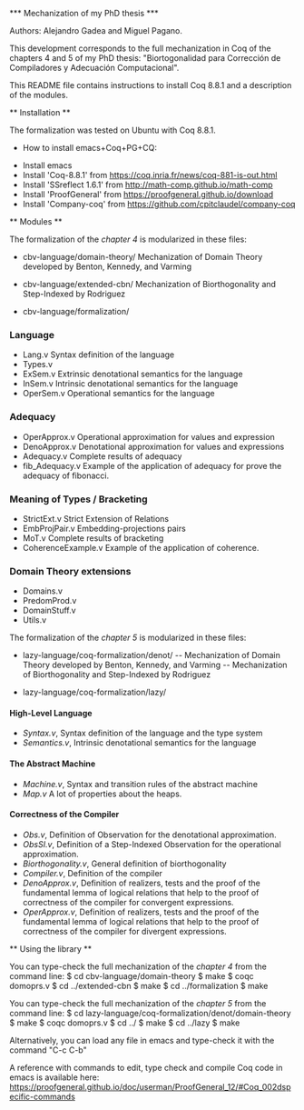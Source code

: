 
*** Mechanization of my PhD thesis ***

Authors: Alejandro Gadea and Miguel Pagano.

This development corresponds to the full mechanization in Coq of the chapters 4
and 5 of my PhD thesis: "Biortogonalidad para Corrección de Compiladores y
Adecuación Computacional".

This README file contains instructions to install Coq 8.8.1 and a description
of the modules.

** Installation **

The formalization was tested on Ubuntu with Coq 8.8.1.

* How to install emacs+Coq+PG+CQ:

- Install emacs
- Install 'Coq-8.8.1'       from https://coq.inria.fr/news/coq-881-is-out.html
- Install 'SSreflect 1.6.1' from http://math-comp.github.io/math-comp
- Install 'ProofGeneral'    from https://proofgeneral.github.io/download
- Install 'Company-coq'     from https://github.com/cpitclaudel/company-coq

** Modules **

The formalization of the *chapter 4* is modularized in these files:

- cbv-language/domain-theory/
  Mechanization of Domain Theory developed by Benton, Kennedy, and Varming
- cbv-language/extended-cbn/
  Mechanization of Biorthogonality and Step-Indexed by Rodriguez

- cbv-language/formalization/
### Language ###
- Lang.v
   Syntax definition of the language
- Types.v
- ExSem.v
   Extrinsic denotational semantics for the language
- InSem.v
   Intrinsic denotational semantics for the language
- OperSem.v
   Operational semantics for the language

### Adequacy ###
- OperApprox.v
   Operational approximation for values and expression
- DenoApprox.v
   Denotational approximation for values and expressions   
- Adequacy.v
   Complete results of adequacy
- fib_Adequacy.v
   Example of the application of adequacy for prove the
   adequacy of fibonacci.

### Meaning of Types / Bracketing ###
- StrictExt.v
   Strict Extension of Relations
- EmbProjPair.v
   Embedding-projections pairs
- MoT.v
   Complete results of bracketing
- CoherenceExample.v
   Example of the application of coherence.

### Domain Theory extensions ###
- Domains.v
- PredomProd.v
- DomainStuff.v
- Utils.v

The formalization of the *chapter 5* is modularized in these files:

- lazy-language/coq-formalization/denot/
  -- Mechanization of Domain Theory developed by Benton, Kennedy, and Varming
  -- Mechanization of Biorthogonality and Step-Indexed by Rodriguez

- lazy-language/coq-formalization/lazy/
#### High-Level Language ####
- *Syntax.v*,
  Syntax definition of the language and the type system
- *Semantics.v*,
  Intrinsic denotational semantics for the language

#### The Abstract Machine ####
- *Machine.v*,
  Syntax and transition rules of the abstract machine
- *Map.v*
  A lot of properties about the heaps.

#### Correctness of the Compiler ####
- *Obs.v*,
  Definition of Observation for the denotational approximation.
- *ObsSI.v*, 
  Definition of a Step-Indexed Observation for the operational approximation.
- *Biorthogonality.v*,
  General definition of biorthogonality
- *Compiler.v*,
  Definition of the compiler
- *DenoApprox.v*,
  Definition of realizers, tests and the proof of the fundamental lemma of
  logical relations that help to the proof of correctness of the compiler for
  convergent expressions.
- *OperApprox.v*,
  Definition of realizers, tests and the proof of the fundamental lemma of
  logical relations that help to the proof of correctness of the compiler for
  divergent expressions.
  
** Using the library **

You can type-check the full mechanization of the *chapter 4* from the command
line:
    $ cd cbv-language/domain-theory
    $ make
    $ coqc domoprs.v
    $ cd ../extended-cbn
    $ make
    $ cd ../formalization
    $ make

You can type-check the full mechanization of the *chapter 5* from the command
line:
    $ cd lazy-language/coq-formalization/denot/domain-theory
    $ make
    $ coqc domoprs.v
    $ cd ../
    $ make
    $ cd ../lazy
    $ make
    
Alternatively, you can load any file in emacs and type-check it with
the command "C-c C-b"

A reference with commands to edit, type check and compile Coq code in emacs
is available here:
https://proofgeneral.github.io/doc/userman/ProofGeneral_12/#Coq_002dspecific-commands
